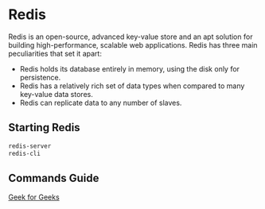 # Redis

Redis is an open-source, advanced key-value store and an apt solution for building high-performance, scalable web applications. Redis has three main peculiarities that set it apart:

- Redis holds its database entirely in memory, using the disk only for persistence.
- Redis has a relatively rich set of data types when compared to many key-value data stores.
- Redis can replicate data to any number of slaves.

## Starting Redis

```bash
redis-server
redis-cli
```

## Commands Guide

[Geek for Geeks](https://www.geeksforgeeks.org/complete-guide-to-redis-commands/)

